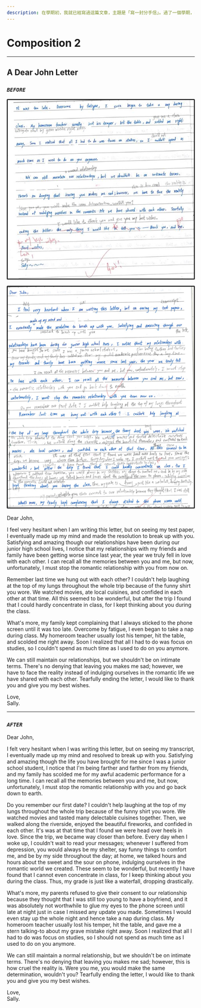 ```yaml
---
description: 在學期初，我就已經寫過這篇文章，主題是「寫一封分手信」。過了一個學期，我將學會的東西應用，並改寫此篇作文。
---
```


# Composition 2

***

## A Dear John Letter

### _**`BEFORE`**_

![](../.gitbook/assets/英文作文二-2.jpg)

![](../.gitbook/assets/英文作文二-1.png)

Dear John,

&#x20;       I feel very hesitant when I am writing this letter, but on seeing my test paper, I eventually made up my mind and made the resolution to break up with you. Satisfying and amazing though our relationships have been during our junior high school lives, I notice that my relationships with my friends and family have been getting worse since last year, the year we truly fell in love with each other. I can recall all the memories between you and me, but now, unfortunately, I must stop the romantic relationship with you from now on.

&#x20;       Remember last time we hung out with each other? I couldn't help laughing at the top of my lungs throughout the whole trip because of the funny shirt you wore. We watched movies, ate local cuisines, and confided in each other at that time. All this seemed to be wonderful, but after the trip I found that I could hardly concentrate in class, for I kept thinking about you during the class.

&#x20;       What's more, my family kept complaining that I always sticked to the phone screen until it was too late. Overcome by fatigue, I even began to take a nap during class. My homeroom teacher usually lost his temper, hit the table, and scolded me right away. Soon I realized that all I had to do was focus on studies, so I couldn't spend as much time as I used to do on you anymore.

&#x20;       We can still maintain our relationships, but we shouldn't be on intimate terms. There's no denying that leaving you makes me sad; however, we have to face the reality instead of indulging ourselves in the romantic life we have shared with each other. Tearfully ending the letter, I would like to thank you and give you my best wishes.

Love,\
Sally.

***

### _**`AFTER`**_

Dear John,

&#x20;       I felt very hesitant when I was writing this letter, but on seeing my transcript, I eventually made up my mind and resolved to break up with you. Satisfying and amazing though the life you have brought for me since I was a junior school student, I notice that I'm being farther and farther from my friends, and my family has scolded me for my awful academic performance for a long time. I can recall all the memories between you and me, but now, unfortunately, I must stop the romantic relationship with you and go back down to earth.

&#x20;       Do you remember our first date? I couldn't help laughing at the top of my lungs throughout the whole trip because of the funny shirt you wore. We watched movies and tasted many delectable cuisines together. Then, we walked along the riverside, enjoyed the beautiful fireworks, and confided in each other. It's was at that time that I found we were head over heels in love. Since the trip, we became way closer than before. Every day when I woke up, I couldn't wait to read your messages; whenever I suffered from depression, you would always be my shelter, say funny things to comfort me, and be by my side throughout the day; at home, we talked hours and hours about the sweet and the sour on phone, indulging ourselves in the romantic world we created. These seem to be wonderful, but recently I have found that I cannot even concentrate in class, for I keep thinking about you during the class. Thus, my grade is just like a waterfall, dropping drastically.

&#x20;       What's more, my parents refused to give their consent to our relationship because they thought that I was still too young to have a boyfriend, and it was absolutely not worthwhile to glue my eyes to the phone screen until late at night just in case I missed any update you made. Sometimes I would even stay up the whole night and hence take a nap during class. My homeroom teacher usually lost his temper, hit the table, and gave me a stern talking-to about my grave mistake right away. Soon I realized that all I had to do was focus on studies, so I should not spend as much time as I used to do on you anymore.

&#x20;       We can still maintain a normal relationship, but we shouldn't be on intimate terms. There's no denying that leaving you makes me sad; however, this is how cruel the reality is. Were you me, you would make the same determination, wouldn't you? Tearfully ending the letter, I would like to thank you and give you my best wishes.

Love,\
Sally.
